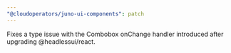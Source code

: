 ```yaml
---
"@cloudoperators/juno-ui-components": patch
---
```


Fixes a type issue with the Combobox onChange handler introduced after upgrading @headlessui/react.
